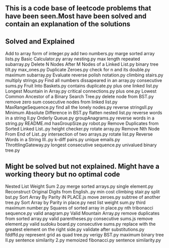 ## **This is a code base of leetcode problems that have been seen.Most have been solved and contain an explanation of the solutions**


## Solved and Explained
Add to array form of integer.py                         add two numbers.py                                      marge sorted array lists.py
Basic Calculator.py                                     array nesting.py                                        max length repeated subarray.py
Delete N Nodes After M Nodes of a Linked List.py        binary tree tilt.py                                     max_ones.py
Duplicate Zeroes.py                                     check for n and its double.py                           maximum subarray.py
Evaluate reverse polish notation.py                     climbing stairs.py                                      multiply strings.py
Find all numbers dissapeared in an array.py             consecutive sums.py                                     Fruit Into Baskets.py                                   contains duplicate.py                                   plus one linked list.py
Longest Mountain in Array.py                            critical connections.py                                 plus one.py
Lowest Common Ancestor of a Binary Search Tree.py       delete node from BST.py                                 remove zero sum cosecutive nodes from linked list.py
MaxRangeSequence.py                                     find all the lonely nodes.py                            reverse stringsII.py
Minimum Absolute Difference in BST.py                   flatten nested list.py                                  reverse words in a string II.py
Orderly Queue.py                                        groupAnagrams.py                                        reverse words in a string.py
README.md                                               hasGroupSize.py                                         robot.py
Remove Duplicates from Sorted Linked List..py           height checker.py                                       rotate array.py
Remove Nth Node From End of List..py                    intersection of two arrays.py                           rotate list.py
Reverse Words in a String III..py                       k-diff pairs.py                                         unique emails.py
ThrottlingGateway.py                                    longest consecutive sequence.py                         univalued binary tree.py


## Might be solved but not explained. Might have a working theory but no optimal code
Nested List Weight Sum 2.py                             merge sorted arrays.py                                  single element.py
Reconstruct Original Digits from English..py            min cost climbing stair.py                              split bst.py
Sort Array By Parity iN PLACE.js                        move zeroes.py                                          subtree of another tree.py
Sort Array by Parity in place.py                        nest list weight sum.py                                 third maximum number.py
Squares of sorted array in place.py                     nth tribonacci sequence.py                              valid anagram.py
Valid Mountain Array.py                                 remove duplicates from sorted array.py                  valid parentheses.py
consecutive sums.js                                     remove element.py                                       valid sudoku board.py
consecutive sums.py                                     replace with the greatest element on the right side.py  validate after substitutions.py
fddffd.py                                               represent grid as quad tree.py                          verigy BST.py
maximum binary tree II.py                               sentence similarity 2.py
memoized fibonacci.py                                   sentence similarity.py

